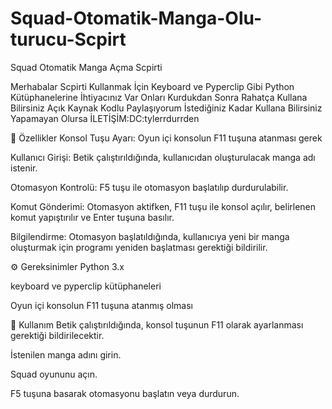 # Squad-Otomatik-Manga-Olu-turucu-Scpirt
Squad Otomatik Manga Açma Scpirti 

Merhabalar Scpirti Kullanmak İçin  Keyboard ve Pyperclip Gibi Python Kütüphanelerine İhtiyacınız Var Onları Kurdukdan Sonra Rahatça Kullana Bilirsiniz Açık Kaynak Kodlu Paylaşıyorum  İstediğiniz Kadar Kullana Bilirsiniz Yapamayan Olursa  İLETİŞİM:DC:tylerrdurrden 

🎯 Özellikler
Konsol Tuşu Ayarı: Oyun içi konsolun F11 tuşuna atanması gerek

Kullanıcı Girişi: Betik çalıştırıldığında, kullanıcıdan oluşturulacak manga adı istenir.

Otomasyon Kontrolü: F5 tuşu ile otomasyon başlatılıp durdurulabilir.

Komut Gönderimi: Otomasyon aktifken, F11 tuşu ile konsol açılır, belirlenen komut yapıştırılır ve Enter tuşuna basılır.

Bilgilendirme: Otomasyon başlatıldığında, kullanıcıya yeni bir manga oluşturmak için programı yeniden başlatması gerektiği bildirilir.

⚙️ Gereksinimler
Python 3.x

keyboard ve pyperclip kütüphaneleri

Oyun içi konsolun F11 tuşuna atanmış olması

🚀 Kullanım
Betik çalıştırıldığında, konsol tuşunun F11 olarak ayarlanması gerektiği bildirilecektir.

İstenilen manga adını girin.

Squad oyununu açın.

F5 tuşuna basarak otomasyonu başlatın veya durdurun.
